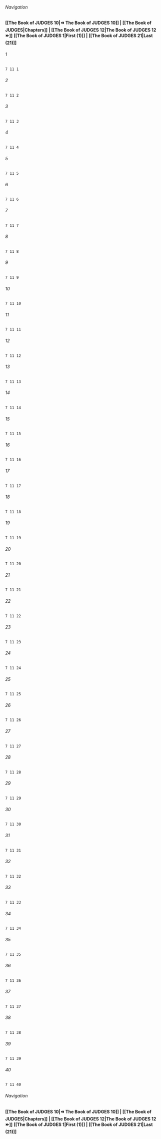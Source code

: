 
###### Navigation
**[[The Book of JUDGES 10|⏪ The Book of JUDGES 10]] | [[The Book of JUDGES|Chapters]] | [[The Book of JUDGES 12|The Book of JUDGES 12 ⏩]]**
**[[The Book of JUDGES 1|First (1)]] | [[The Book of JUDGES 21|Last (21)]]**

###### 1
``` verse
7 11 1 
```
###### 2
``` verse
7 11 2 
```
###### 3
``` verse
7 11 3 
```
###### 4
``` verse
7 11 4 
```
###### 5
``` verse
7 11 5 
```
###### 6
``` verse
7 11 6 
```
###### 7
``` verse
7 11 7 
```
###### 8
``` verse
7 11 8 
```
###### 9
``` verse
7 11 9 
```
###### 10
``` verse
7 11 10 
```
###### 11
``` verse
7 11 11 
```
###### 12
``` verse
7 11 12 
```
###### 13
``` verse
7 11 13 
```
###### 14
``` verse
7 11 14 
```
###### 15
``` verse
7 11 15 
```
###### 16
``` verse
7 11 16 
```
###### 17
``` verse
7 11 17 
```
###### 18
``` verse
7 11 18 
```
###### 19
``` verse
7 11 19 
```
###### 20
``` verse
7 11 20 
```
###### 21
``` verse
7 11 21 
```
###### 22
``` verse
7 11 22 
```
###### 23
``` verse
7 11 23 
```
###### 24
``` verse
7 11 24 
```
###### 25
``` verse
7 11 25 
```
###### 26
``` verse
7 11 26 
```
###### 27
``` verse
7 11 27 
```
###### 28
``` verse
7 11 28 
```
###### 29
``` verse
7 11 29 
```
###### 30
``` verse
7 11 30 
```
###### 31
``` verse
7 11 31 
```
###### 32
``` verse
7 11 32 
```
###### 33
``` verse
7 11 33 
```
###### 34
``` verse
7 11 34 
```
###### 35
``` verse
7 11 35 
```
###### 36
``` verse
7 11 36 
```
###### 37
``` verse
7 11 37 
```
###### 38
``` verse
7 11 38 
```
###### 39
``` verse
7 11 39 
```
###### 40
``` verse
7 11 40 
```

###### Navigation
**[[The Book of JUDGES 10|⏪ The Book of JUDGES 10]] | [[The Book of JUDGES|Chapters]] | [[The Book of JUDGES 12|The Book of JUDGES 12 ⏩]]**
**[[The Book of JUDGES 1|First (1)]] | [[The Book of JUDGES 21|Last (21)]]**

